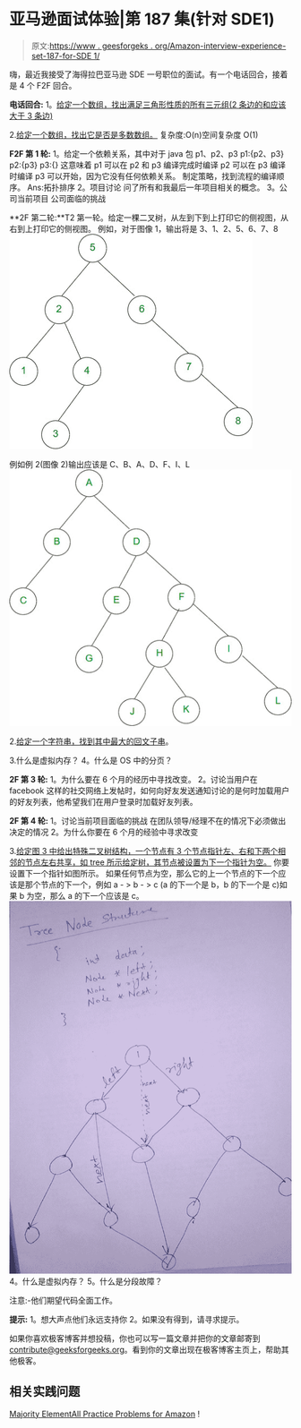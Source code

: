 # 亚马逊面试体验|第 187 集(针对 SDE1)

> 原文:[https://www . geesforgeks . org/Amazon-interview-experience-set-187-for-SDE 1/](https://www.geeksforgeeks.org/amazon-interview-experience-set-187-for-sde1/)

嗨，最近我接受了海得拉巴亚马逊 SDE 一号职位的面试。有一个电话回合，接着是 4 个 F2F 回合。

**电话回合:**
1。[给定一个数组，找出满足三角形性质的所有三元组(2 条边的和应该大于 3 条边)](https://practice.geeksforgeeks.org/problems/count-possible-triangles/0)

2.[给定一个数组，找出它是否是多数数组。](https://practice.geeksforgeeks.org/problems/majority-element/0)
复杂度:O(n)空间复杂度 O(1)

**F2F 第 1 轮:**
1。给定一个依赖关系，其中对于 java 包 p1、p2、p3
p1:{p2、p3}
p2:{p3}
p3:{}
这意味着 p1 可以在 p2 和 p3 编译完成时编译
p2 可以在 p3 编译时编译
p3 可以开始，因为它没有任何依赖关系。
制定策略，找到流程的编译顺序。
Ans:拓扑排序
2。项目讨论
问了所有和我最后一年项目相关的概念。
3。公司当前项目
公司面临的挑战

**2F 第二轮:**T2 第一轮。给定一棵二叉树，从左到下到上打印它的侧视图，从右到上打印它的侧视图。
例如，对于图像 1，输出将是 3、1、2、5、6、7、8
[![1](img/118a12a24b48a3cce1322927e7d95d6f.png)](https://media.geeksforgeeks.org/wp-content/cdn-uploads/Amazon_Interview_Experience_Set_199_2.jpg)

例如例 2(图像 2)输出应该是 C、B、A、D、F、I、L
[![binarytree_example](img/10b69681fb050ac8a23dc3b1ef82b53c.png)](https://media.geeksforgeeks.org/wp-content/cdn-uploads/Amazon_Interview_Experience_Set_199_3.jpg)

2.[给定一个字符串，找到其中最大的回文子串](https://practice.geeksforgeeks.org/problems/longest-palindrome-in-a-string/0)。

3.什么是虚拟内存？
4。什么是 OS 中的分页？

**2F 第 3 轮:**
1。为什么要在 6 个月的经历中寻找改变。
2。讨论当用户在 facebook
这样的社交网络上发帖时，如何向好友发送通知讨论的是何时加载用户的好友列表，他希望我们在用户登录时加载好友列表。

**2F 第 4 轮:**
1。讨论当前项目面临的挑战
在团队领导/经理不在的情况下必须做出决定的情况
2。为什么你要在 6 个月的经验中寻求改变

3.[给定图 3 中给出特殊二叉树结构，一个节点有 3 个节点指针左、右和下两个相邻的节点左右共享，如 tree 所示给定树，其节点被设置为下一个指针为空。](https://practice.geeksforgeeks.org/problems/connect-nodes-at-same-level/1)
你要设置下一个指针如图所示。
如果任何节点为空，那么它的上一个节点的下一个应该是那个节点的下一个，例如 a - > b - > c (a 的下一个是 b，b 的下一个是 c)如果 b 为空，那么 a 的下一个应该是 c。
[![tree1](img/ee3351e807c2c9f0b1f61aca8d69039c.png)](https://media.geeksforgeeks.org/wp-content/cdn-uploads/tree1.jpg)
4。什么是虚拟内存？
5。什么是分段故障？

注意:-他们期望代码全面工作。

**提示:**
1。想大声点他们永远支持你
2。如果没有得到，请寻求提示。

如果你喜欢极客博客并想投稿，你也可以写一篇文章并把你的文章邮寄到 contribute@geeksforgeeks.org。看到你的文章出现在极客博客主页上，帮助其他极客。

## 相关实践问题

[Majority Element](https://practice.geeksforgeeks.org/problems/majority-element/0)[All Practice Problems for Amazon](https://practice.geeksforgeeks.org/company/Amazon/) !